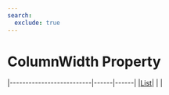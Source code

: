 ```yaml
---
search:
  exclude: true
---
```


<h1 class="heading"><span class="name">ColumnWidth Property</span></h1>

|--------------------------|------|------|
|[List](../objects/list.md)|&nbsp;|&nbsp;|
